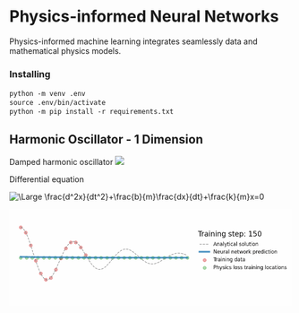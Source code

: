 # Physics-informed Neural Networks
Physics-informed machine learning integrates seamlessly data and mathematical physics models.

### Installing
```
python -m venv .env
source .env/bin/activate
python -m pip install -r requirements.txt
```

## Harmonic Oscillator - 1 Dimension
Damped harmonic oscillator
<img src="src/03.Harmonic-oscillator/oscillator.gif" width="850">

Differential equation

![\Large \frac{d^2x}{dt^2}+\frac{b}{m}\frac{dx}{dt}+\frac{k}{m}x=0](https://latex.codecogs.com/svg.latex?\Large&space;\frac{d^2x}{dt^2}+\frac{b}{m}\frac{dx}{dt}+\frac{k}{m}x=0) 


<img src="src/03.Harmonic-oscillator/figures/pinn1D.gif" width="850">
